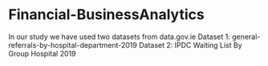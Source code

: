 # Financial-BusinessAnalytics
In our study we have used two datasets from data.gov.ie
Dataset 1: general-referrals-by-hospital-department-2019
Dataset 2: IPDC Waiting List By Group Hospital 2019
